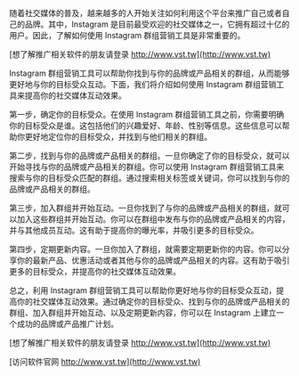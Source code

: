 随着社交媒体的普及，越来越多的人开始关注如何利用这个平台来推广自己或者自己的品牌。其中，Instagram 是目前最受欢迎的社交媒体之一，它拥有超过十亿的用户。因此，了解如何使用 Instagram 群组营销工具是非常重要的。

[想了解推广相关软件的朋友请登录 http://www.vst.tw](http://www.vst.tw)

Instagram 群组营销工具可以帮助你找到与你的品牌或产品相关的群组，从而能够更好地与你的目标受众互动。下面，我们将介绍如何使用 Instagram 群组营销工具来提高你的社交媒体互动效果。

第一步，确定你的目标受众。在使用 Instagram 群组营销工具之前，你需要明确你的目标受众是谁。这包括他们的兴趣爱好、年龄、性别等信息。这些信息可以帮助你更好地定位你的目标受众，并找到与他们相关的群组。

第二步，找到与你的品牌或产品相关的群组。一旦你确定了你的目标受众，就可以开始寻找与你的品牌或产品相关的群组。你可以使用 Instagram 群组营销工具来搜索与你的目标受众匹配的群组。通过搜索相关标签或关键词，你可以找到与你的品牌或产品相关的群组。

第三步，加入群组并开始互动。一旦你找到了与你的品牌或产品相关的群组，就可以加入这些群组并开始互动。你可以在群组中发布与你的品牌或产品相关的内容，并与其他成员互动。这有助于提高你的曝光率，并吸引更多的目标受众。

第四步，定期更新内容。一旦你加入了群组，就需要定期更新你的内容。你可以分享你的最新产品、优惠活动或者其他与你的品牌或产品相关的内容。这有助于吸引更多的目标受众，并提高你的社交媒体互动效果。

总之，利用 Instagram 群组营销工具可以帮助你更好地与你的目标受众互动，提高你的社交媒体互动效果。通过确定你的目标受众、找到与你的品牌或产品相关的群组、加入群组并开始互动、以及定期更新内容，你可以在 Instagram 上建立一个成功的品牌或产品推广计划。

[想了解推广相关软件的朋友请登录 http://www.vst.tw](http://www.vst.tw)


[访问软件官网 http://www.vst.tw](http://www.vst.tw)
